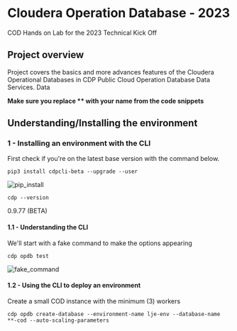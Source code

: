 # Cloudera Operation Database - 2023
COD Hands on Lab for the 2023 Technical Kick Off
## Project overview
Project covers the basics and more advances features of the Cloudera Operational Databases in CDP Public Cloud Operation Database Data Services.
Data 

**Make sure you replace ** with your name from the code snippets**

## Understanding/Installing the environment
### 1 - Installing an environment with the CLI
First check if you're on the latest base version with the command below.
```
pip3 install cdpcli-beta --upgrade --user
```
![pip_install](images/pip_install.png)

```
cdp --version
```
0.9.77 (BETA)

#### 1.1 - Understanding the CLI
We'll start with a fake command to make the options appearing
```
cdp opdb test
```
![fake_command](images/fake_command.png)
#### 1.2 - Using the CLI to deploy an environment
Create a small COD instance with the minimum (3) workers
```
cdp opdb create-database --environment-name lje-env --database-name **-cod --auto-scaling-parameters
```
